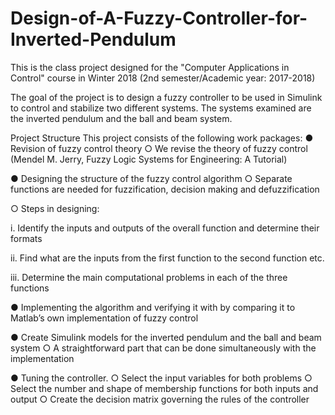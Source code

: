# Design-of-A-Fuzzy-Controller-for-Inverted-Pendulum
This is the class project designed for the "Computer Applications in Control" course in Winter 2018 (2nd semester/Academic year: 2017-2018)

The goal of the project is to design a fuzzy controller to be used in Simulink to control and stabilize two different systems. The systems examined are the inverted pendulum and the ball and beam system.

Project Structure
This project consists of the following work packages:
● Revision of fuzzy control theory
○ We revise the theory of fuzzy control (Mendel M. Jerry, Fuzzy Logic Systems for Engineering: A Tutorial)

● Designing the structure of the fuzzy control algorithm
○ Separate functions are needed for fuzzification, decision making and defuzzification

○ Steps in designing:

i. Identify the inputs and outputs of the overall function and determine their
formats

ii. Find what are the inputs from the first function to the second function etc.

iii. Determine the main computational problems in each of the three functions

● Implementing the algorithm and verifying it with by comparing it to Matlab’s own
implementation of fuzzy control

● Create Simulink models for the inverted pendulum and the ball and beam system
○ A straightforward part that can be done simultaneously with the implementation

● Tuning the controller.
○ Select the input variables for both problems
○ Select the number and shape of membership functions for both inputs and output
○ Create the decision matrix governing the rules of the controller
